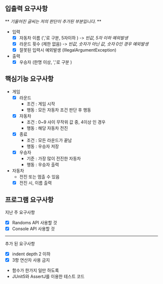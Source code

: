 ## 입출력 요구사항

** *기울어진 글씨는 저의 판단이 추가된 부분입니다.* **

* 입력
    * [x] 자동차 이름  (','로 구분, 5자이하 ) ->  *빈값, 5자 이하 예외발생*
    * [x] 라운드 횟수  (제한 없음) -> *빈값, 숫자가 아닌 값, 숫자 0인 경우 예외발생*
    * [x] 잘못된 입력시 예외발생 (IllegalArgumentException)

* 출력
    * [x] 우승자  (한명 이상, ','로 구분 )

## 핵심기능 요구사항

* 게임
    * [x] 라운드
        * 조건 : 게임 시작
        * 행동 : 모든 자동차 조건 판단 후 행동
    * [x] 자동차
        * 조건 : 0~9 사이 무작위 값 중, 4이상 인 경우
        * 행동 : 해당 자동차 전진
    * [x] 종료
        * 조건 : 모든 라운드가 끝남
        * 행동 : 우승자 저장
    * [x] 우승자
        * 기준 : 가장 많이 전진한 자동차
        * 행동 : 우승자 출력

* 자동차
    * 전진 또는 멈출 수 있음
    * [x] 전진 시, 이름 출력

## 프로그램 요구사항

지난 주 요구사항

* [x] Randoms API 사용할 것
* [x] Console API 사용할 것

---
추가 된 요구사항

* [x] indent depth 2 이하
* [x] 3항 연산자 사용 금지
* 함수가 한가지 일만 하도록
* JUnit5와 AssertJ를 이용한 테스트 코드